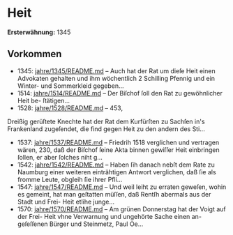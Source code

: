 # Heit

**Ersterwähnung:** 1345

## Vorkommen
- 1345: [jahre/1345/README.md](../jahre/1345/README.md) – Auch hat der Rat um dieſe
Heit einen Advokaten gehalten und ihm wöchentlich
2 Schilling Pfennig und ein Winter- und Sommerkleid
gegeben...
- 1514: [jahre/1514/README.md](../jahre/1514/README.md) – Der Biſchof ſoll den Rat zu gewöhnlicher Heit be-
ſtätigen...
- 1528: [jahre/1528/README.md](../jahre/1528/README.md) – 453,

Dreißig gerüſtete Knechte hat der Rat dem Kurfürſten
zu Sachſen in's Frankenland zugeſendet, die find gegen
Heit zu den andern des Sti...
- 1537: [jahre/1537/README.md](../jahre/1537/README.md) – Friedrih 1518 verglichen und vertragen
wären, 230, daß der Biſchof ſeine Akta binnen gewiſſer
Heit einbringen ſollen, er aber ſolches niht g...
- 1542: [jahre/1542/README.md](../jahre/1542/README.md) – Haben ſih danach nebſt dem Rate zu Naumburg
einer weiteren einträhtigen Antwort verglichen, daß ſie
als fromme Leute, obgleih ſie ihrer Pfli...
- 1547: [jahre/1547/README.md](../jahre/1547/README.md) – Und weil leiht
zu erraten geweſen, wohin es gemeint, hat man geſtatten
müſſen, daß Rentſh abermals aus der Stadt und Frei-
Heit etlihe junge...
- 1570: [jahre/1570/README.md](../jahre/1570/README.md) – Am grünen Donnerstag hat der Voigt auf der Frei-
Heit vhne Verwarnung und ungehörte Sache einen an-
geſeſſenen Bürger und Steinmetz, Paul Oe...
